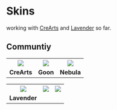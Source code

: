 # Skins
working with [CreArts](https://github.com/CreArts-Community/CreArts-Discord) and [Lavender](https://github.com/Lavender-Discord/Lavender) so far.

## Communtiy

<table>
  <tr>
    <th><a href="https://crearts-community.github.io/Skins/community/crearts.css"> <img src="https://user-images.githubusercontent.com/58918358/188115797-dc3b0382-f129-4620-b53b-9ef3bf231d02.png" width="auto" height="auto"> </a></th>
    <th><a href="https://crearts-community.github.io/Skins/community/goon.css"> <img src="https://user-images.githubusercontent.com/58918358/188115804-1dde57d6-2886-4580-a3bf-a7860699b479.png" width="auto" height="auto"> </a></th>
    <th><a href="https://crearts-community.github.io/Skins/community/nebula.css"> <img src="https://user-images.githubusercontent.com/58918358/188115814-eb7ac54d-8a50-4c3a-95f3-e4e69f7614f0.png" width="auto" height="auto"> </a></th>
  </tr>
  <tr>
    <td><b>CreArts</b></td>
    <td><b>Goon</b></td>
    <td><b>Nebula</b></td>
  </tr>
</table>

<table>
  <tr>
    <th><a href="https://crearts-community.github.io/Skins/community/lavender.css"> <img src="https://user-images.githubusercontent.com/58918358/188115805-92c41c14-8c7c-4b46-ba6a-008a11659158.png" width="auto" height="auto"> </a></th>
    <th><img src="https://user-images.githubusercontent.com/58918358/188117821-5c54ea2d-d88c-4bcd-b472-c4c82d55fa0b.png"></th>
    <th><img src="https://user-images.githubusercontent.com/58918358/188117821-5c54ea2d-d88c-4bcd-b472-c4c82d55fa0b.png"></th>
  </tr>
  <tr>
    <td><b>Lavender</b></td>
    <td><b></b></td>
    <td><b></b></td>
  </tr>
</table>
